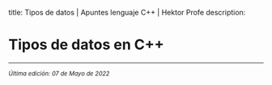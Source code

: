 title: Tipos de datos | Apuntes lenguaje C++ | Hektor Profe
description: 

# Tipos de datos en C++


___
<small class="edited"><i>Última edición: 07 de Mayo de 2022</i></small>